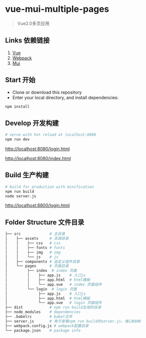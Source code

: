 # vue-mui-multiple-pages

>Vue2.0多页应用

## Links 依赖链接

1. [Vue](https://github.com/vuejs/vue)
2. [Webpack](https://github.com/webpack/webpack)
3. [Mui](https://github.com/dcloudio/mui)

## Start 开始

 - Clone or download this repository
 - Enter your local directory, and install dependencies:

``` bash
npm install
```

## Develop 开发构建

``` bash
# serve with hot reload at localhost:8080
npm run dev

```

[http://localhost:8080/login.html](http://localhost:8080/login.html)

[http://localhost:8080/index.html](http://localhost:8080/index.html)

## Build 生产构建

``` bash
# build for production with minification
npm run build
node server.js
```

[http://localhost:8800/login.html](http://localhost:8800/login.html)

## Folder Structure 文件目录

```bash
├── src             # 主目录
│    ├── assets     # 资源目录
│    │    ├── css   # css
│    │    ├── fonts # fonts
│    │    ├── img   # img
│    │    └── js    # js
│    ├── components # 自定义组件目录
│    └── pages      # 页面目录
│         ├── index  # index 页面
│         │    ├── app.js    # 入口js
│         │    ├── app.html  # html模板
│         │    └── app.vue   # index 页面组件
│         └── login  # login 页面
│              ├── app.js    # 入口js
│              ├── app.html  # html模板
│              └── app.vue   # login 页面组件
├── dist            # npm run build生成的目录
├── node_modules    # dependencies
├── .babelrc        # babel文件
├── server.js       # 用于查看npm run build的server.js，端口8800
├── webpack.config.js # webpack配置目录
└── package.json    # package info
```
